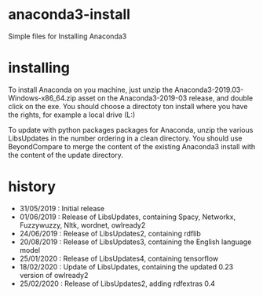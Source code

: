# anaconda3-install
Simple files for Installing Anaconda3

# installing
To install Anaconda on you machine, just unzip the Anaconda3-2019.03-Windows-x86_64.zip asset on the Anaconda3-2019-03 release, and double click on the exe. You should choose a directoty ton install where you have the rights, for example a local drive (L:)

To update with python packages packages for Anaconda, unzip the various LibsUpdates<x> in the number ordering in a clean directory. You should use BeyondCompare to merge the content of the existing Anaconda3 install with the content of the update directory.
 
 # history
 - 31/05/2019 : Initial release
 - 01/06/2019 : Release of LibsUpdates, containing Spacy, Networkx, Fuzzywuzzy, Nltk, wordnet, owlready2
 - 24/06/2019 : Release of LibsUpdates2, containing rdflib
 - 20/08/2019 : Release of LibsUpdates3, containing the English language model
 - 25/01/2020 : Release of LibsUpdates4, containing tensorflow
 - 18/02/2020 : Update of LibsUpdates, containing the updated 0.23 version of owlready2
 - 25/02/2020 : Release of LibsUpdates2, adding rdfextras 0.4

 
